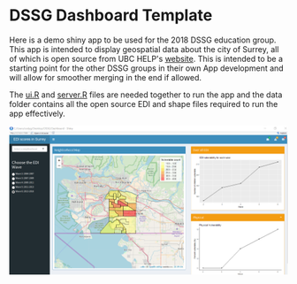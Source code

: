 # DSSG Dashboard Template

Here is a demo shiny app to be used for the 2018 DSSG education group. This app is intended to display geospatial data about the city of Surrey, all of which is open source from UBC HELP's [website](http://earlylearning.ubc.ca/maps/edi/sd/36/). This is intended to be a starting point for the other DSSG groups in their own App development and will allow for smoother merging in the end if allowed.

The [ui.R](https://github.com/Mathnstein/DSSG-APP-Templete/blob/master/ui.R) and [server.R](https://github.com/Mathnstein/DSSG-APP-Templete/blob/master/server.R) files are needed together to run the app and the data folder contains all the open source EDI and shape files required to run the app effectively.

![image](https://github.com/Mathnstein/ShinyDashboard/blob/master/example.PNG)
